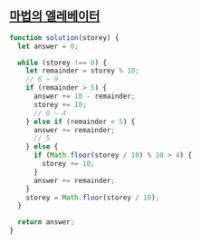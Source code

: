 ## <a href='https://school.programmers.co.kr/learn/courses/30/lessons/148653'>마법의 엘레베이터 </a>

```javascript
function solution(storey) {
  let answer = 0;

  while (storey !== 0) {
    let remainder = storey % 10;
    // 6 ~ 9
    if (remainder > 5) {
      answer += 10 - remainder;
      storey += 10;
      // 0 ~ 4
    } else if (remainder < 5) {
      answer += remainder;
      // 5
    } else {
      if (Math.floor(storey / 10) % 10 > 4) {
        storey += 10;
      }
      answer += remainder;
    }
    storey = Math.floor(storey / 10);
  }

  return answer;
}
```
